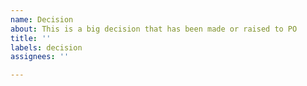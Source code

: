 ```yaml
---
name: Decision
about: This is a big decision that has been made or raised to PO
title: ''
labels: decision
assignees: ''

---
```

